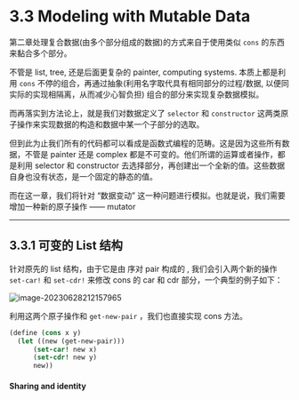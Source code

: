 # 3.3  Modeling with Mutable Data

第二章处理复合数据(由多个部分组成的数据)的方式来自于使用类似 `cons` 的东西来黏合多个部分。

不管是 list, tree, 还是后面更复杂的 painter, computing systems. 本质上都是利用 `cons` 不停的组合，再通过抽象(利用名字取代具有相同部分的过程/数据, 以便同实际的实现相隔离，从而减少心智负担) 组合的部分来实现复杂数据模拟。

而再落实到方法论上，就是我们对数据定义了 `selector` 和 `constructor` 这两类原子操作来实现数据的构造和数据中某一个子部分的选取。

但到此为止我们所有的代码都可以看成是函数式编程的范畴。这是因为这些所有数据，不管是 painter 还是 complex 都是不可变的。他们所谓的运算或者操作，都是利用 selector 和 constructor 去选择部分，再创建出一个全新的值。这些数据自身也没有状态，是一个固定的静态的值。

而在这一章，我们将针对 “数据变动” 这一种问题进行模拟。也就是说，我们需要增加一种新的原子操作 —— mutator

---

## 3.3.1 可变的 List 结构

针对原先的 list 结构，由于它是由 序对 pair 构成的 ,  我们会引入两个新的操作 `set-car!` 和 `set-cdr!`  来修改 cons 的 car 和 cdr 部分，一个典型的例子如下：

![image-20230628212157965](/Users/tomokokawase/Desktop/Learning/sicp/ch03/02/images/image-20230628212157965.png)

利用这两个原子操作和 `get-new-pair` ，我们也直接实现 cons 方法。

```scheme
(define (cons x y)
  (let ((new (get-new-pair)))
      (set-car! new x)
      (set-cdr! new y)
      new))
```

####  Sharing and identity



